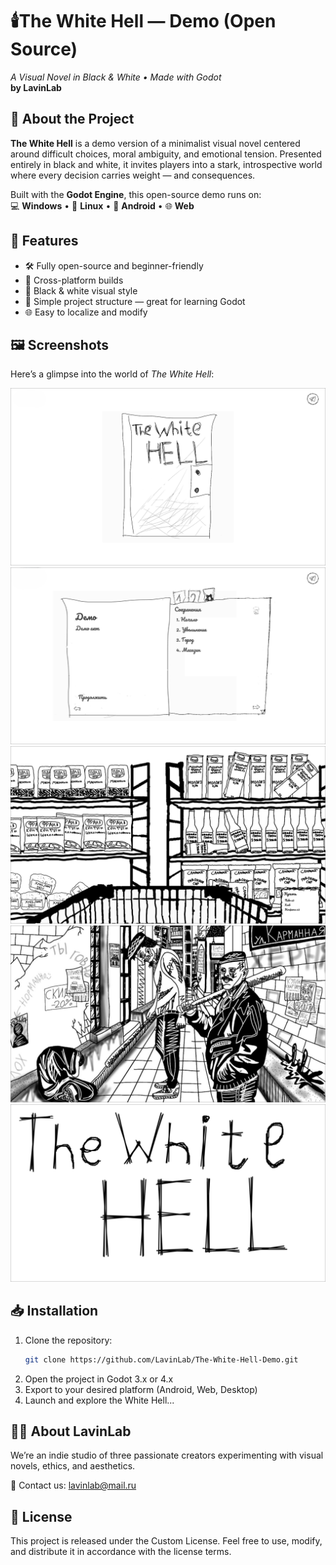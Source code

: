 # 🕯️The White Hell — Demo (Open Source)  
_A Visual Novel in Black & White • Made with Godot_  
**by LavinLab**

## 🧠 About the Project  
**The White Hell** is a demo version of a minimalist visual novel centered around difficult choices, moral ambiguity, and emotional tension. Presented entirely in black and white, it invites players into a stark, introspective world where every decision carries weight — and consequences.

Built with the **Godot Engine**, this open-source demo runs on:  
💻 **Windows** • 🐧 **Linux** • 📱 **Android** • 🌐 **Web**

## 🎯 Features  
- 🛠️ Fully open-source and beginner-friendly  
- 🧭 Cross-platform builds  
- 🖤 Black & white visual style  
- 🧩 Simple project structure — great for learning Godot  
- 🌐 Easy to localize and modify

## 🖼️ Screenshots  
Here’s a glimpse into the world of *The White Hell*:

![Main Menu](screenshots/main_menu.png)  
![Menu](screenshots/menu.png)  
![Shop Scene](screenshots/shop.png)  
![Gangsters](screenshots/gangsters.png)  
![Game Name](screenshots/game_name.png)

## 📥 Installation  
1. Clone the repository:  
   ```bash
   git clone https://github.com/LavinLab/The-White-Hell-Demo.git
   ```
2. Open the project in Godot 3.x or 4.x
3. Export to your desired platform (Android, Web, Desktop)
4. Launch and explore the White Hell...

## 🧑‍🎨 About LavinLab
We’re an indie studio of three passionate creators experimenting with visual novels, ethics, and aesthetics.

📧 Contact us: lavinlab@mail.ru

## 📄 License
This project is released under the Custom License.
Feel free to use, modify, and distribute it in accordance with the license terms.
